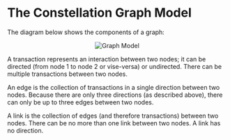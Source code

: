 # The Constellation Graph Model

The diagram below shows the components of a graph:

<div style="text-align: center">

<img src="../ext/docs/CoreGraphFramework/resources/graph-model.png" alt="Graph
Model" />

</div>

A transaction represents an interaction between two nodes; it can be
directed (from node 1 to node 2 or vise-versa) or undirected. There can
be multiple transactions between two nodes.

An edge is the collection of transactions in a single direction between
two nodes. Because there are only three directions (as described above),
there can only be up to three edges between two nodes.

A link is the collection of edges (and therefore transactions) between
two nodes. There can be no more than one link between two nodes. A link
has no direction.
